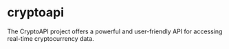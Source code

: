 # cryptoapi
The CryptoAPI project offers a powerful and user-friendly API for accessing real-time cryptocurrency data.
